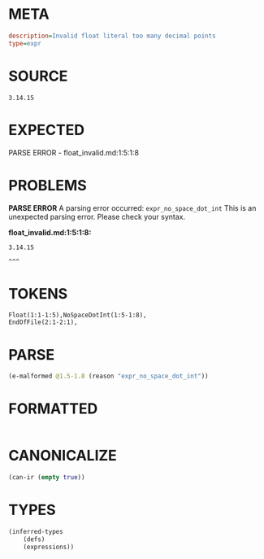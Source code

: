 # META
~~~ini
description=Invalid float literal too many decimal points
type=expr
~~~
# SOURCE
~~~roc
3.14.15
~~~
# EXPECTED
PARSE ERROR - float_invalid.md:1:5:1:8
# PROBLEMS
**PARSE ERROR**
A parsing error occurred: `expr_no_space_dot_int`
This is an unexpected parsing error. Please check your syntax.

**float_invalid.md:1:5:1:8:**
```roc
3.14.15
```
    ^^^


# TOKENS
~~~zig
Float(1:1-1:5),NoSpaceDotInt(1:5-1:8),
EndOfFile(2:1-2:1),
~~~
# PARSE
~~~clojure
(e-malformed @1.5-1.8 (reason "expr_no_space_dot_int"))
~~~
# FORMATTED
~~~roc

~~~
# CANONICALIZE
~~~clojure
(can-ir (empty true))
~~~
# TYPES
~~~clojure
(inferred-types
	(defs)
	(expressions))
~~~
